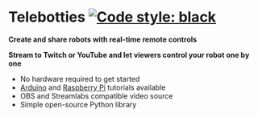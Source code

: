 # Telebotties [![Code style: black](https://img.shields.io/badge/code%20style-black-000000.svg)](https://github.com/psf/black)

<!-- start intro -->

**Create and share robots with real-time remote controls**

**Stream to Twitch or YouTube and let viewers control your robot one by one**

- No hardware required to get started
- [Arduino](https://telebotties.com) and [Raspberry Pi](https://telebotties.com) tutorials available
- OBS and Streamlabs compatible video source
- Simple open-source Python library

<!-- end intro -->